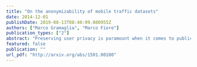 ```yaml
---
title: "On the anonymizability of mobile traffic datasets"
date: 2014-12-01
publishDate: 2019-08-13T08:40:09.080955Z
authors: ["Marco Gramaglia", "Marco Fiore"]
publication_types: ["2"]
abstract: "Preserving user privacy is paramount when it comes to publicly disclosed datasets that contain fine-grained data about large populations. The problem is especially critical in the case of mobile traffic datasets collected by cellular operators, as they feature elevate subscriber trajectory uniqueness and they are resistant to anonymization through spatiotemporal generalization. In this work, we investigate the $k$-anonymizability of trajectories in two large-scale mobile traffic datasets, by means of a novel dedicated measure. Our results are in agreement with those of previous analyses, however they also provide additional insights on the reasons behind the poor anonimizability of mobile traffic datasets. As such, our study is a step forward in the direction of a more robust dataset anonymization."
featured: false
publication: ""
url_pdf: "http://arxiv.org/abs/1501.00100"
---
```


